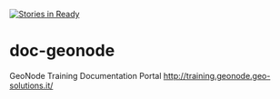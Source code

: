 [![Stories in Ready](https://badge.waffle.io/geosolutions-it/doc-geonode.png?label=ready&title=Ready)](https://waffle.io/geosolutions-it/doc-geonode)
# doc-geonode
GeoNode Training Documentation Portal http://training.geonode.geo-solutions.it/

